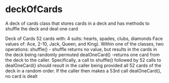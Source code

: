 # deckOfCards
A deck of cards class that stores cards in a deck and has methods to shuffle the deck and deal one card


Deck of Cards 52 cards with: 
4 suits: ​hearts​, ​spades​, ​clubs​, ​diamonds 
Face values of: ​Ace​, ​2-10​, ​Jack​, ​Queen​, and ​King​).  Within one of the classes, two operations: shuffle()​ - shuffle returns no value, but results in the cards in the deck being randomly permuted dealOneCard()​ - ​returns one card from the deck to the caller. Specifically, a call to shuffle()​ followed by 52 calls to ​dealOneCard()​ should result in the caller being provided all 52 cards of the deck in a random order. If the caller then makes a 53rd call dealOneCard(),​ no card is dealt
